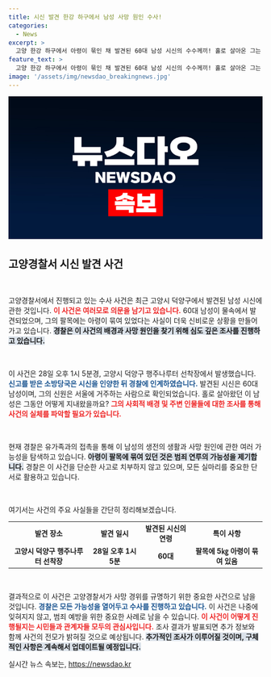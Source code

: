 ```yaml
---
title: 시신 발견 한강 하구에서 남성 사망 원인 수사!
categories:
  - News
excerpt: >
  고양 한강 하구에서 아령이 묶인 채 발견된 60대 남성 시신의 수수께끼! 홀로 살아온 그는 왜 이곳에서 죽음을 맞이했을까? 경찰 수사 시작. 클릭해서 사건의 전모를 확인해보세요!
feature_text: >
  고양 한강 하구에서 아령이 묶인 채 발견된 60대 남성 시신의 수수께끼! 홀로 살아온 그는 왜 이곳에서 죽음을 맞이했을까? 경찰 수사 시작. 클릭해서 사건의 전모를 확인해보세요!
image: '/assets/img/newsdao_breakingnews.jpg'
---
```


<p><img src="/assets/img/newsdao_breakingnews.jpg" alt="bookingtag 속보" /></p>

<h2 data-ke-size="size26">고양경찰서 시신 발견 사건</h2>

<p data-ke-size="size16">&nbsp;</p>

<p>고양경찰서에서 진행되고 있는 수사 사건은 최근 고양시 덕양구에서 발견된 남성 시신에 관한 것입니다. <b><span style="color: #ee2323;">이 사건은 여러모로 의문을 남기고 있습니다.</span></b> 60대 남성이 물속에서 발견되었으며, 그의 팔목에는 아령이 묶여 있었다는 사실이 더욱 신비로운 상황을 만들어가고 있습니다. <b><span style="background-color: #21538527;">경찰은 이 사건의 배경과 사망 원인을 찾기 위해 심도 깊은 조사를 진행하고 있습니다.</span></b></p>

<p data-ke-size="size16">&nbsp;</p>

<p>이 사건은 28일 오후 1시 5분경, 고양시 덕양구 행주나루터 선착장에서 발생했습니다. <b><span style="color: #1a5490;">신고를 받은 소방당국은 시신을 인양한 뒤 경찰에 인계하였습니다.</span></b> 발견된 시신은 60대 남성이며, 그의 신원은 서울에 거주하는 사람으로 확인되었습니다. 홀로 살아왔던 이 남성은 그동안 어떻게 지내왔을까요? <b><span style="color: #ee2323;">그의 사회적 배경 및 주변 인물들에 대한 조사를 통해 사건의 실체를 파악할 필요가 있습니다.</span></b></p>

<p data-ke-size="size16">&nbsp;</p>

<p>현재 경찰은 유가족과의 접촉을 통해 이 남성의 생전의 생활과 사망 원인에 관한 여러 가능성을 탐색하고 있습니다. <b><span style="background-color: #21538527;">아령이 팔목에 묶여 있던 것은 범죄 연루의 가능성을 제기합니다.</span></b> 경찰은 이 사건을 단순한 사고로 치부하지 않고 있으며, 모든 실마리를 중요한 단서로 활용하고 있습니다.</p>

<p data-ke-size="size16">&nbsp;</p>

<p>여기서는 사건의 주요 사실들을 간단히 정리해보겠습니다. </p>

<table style="width: 100%; border-collapse: collapse;">
<tr>
<td style="text-align: center; height: 17px;"><b>발견 장소</b></td>
<td style="text-align: center; height: 17px;"><b>발견 일시</b></td>
<td style="text-align: center; height: 17px;"><b>발견된 시신의 연령</b></td>
<td style="text-align: center; height: 17px;"><b>특이 사항</b></td>
</tr>
<tr>
<td style="text-align: center; height: 17px;"><b>고양시 덕양구 행주나루터 선착장</b></td>
<td style="text-align: center; height: 17px;"><b>28일 오후 1시 5분</b></td>
<td style="text-align: center; height: 17px;"><b>60대</b></td>
<td style="text-align: center; height: 17px;"><b>팔목에 5㎏ 아령이 묶여 있음</b></td>
</tr>
</table>

<p data-ke-size="size16">&nbsp;</p>

<p>결과적으로 이 사건은 고양경찰서가 사망 경위를 규명하기 위한 중요한 사건으로 남을 것입니다. <b><span style="color: #1a5490;">경찰은 모든 가능성을 열어두고 수사를 진행하고 있습니다.</span></b> 이 사건은 나중에 잊혀지지 않고, 범죄 예방을 위한 중요한 사례로 남을 수 있습니다. <b><span style="color: #ee2323;">이 사건이 어떻게 진행될지는 시민들과 관계자들 모두의 관심사입니다.</span></b> 조사 결과가 발표되면 추가 정보와 함께 사건의 전모가 밝혀질 것으로 예상됩니다. <b><span style="background-color: #21538527;">추가적인 조사가 이루어질 것이며, 구체적인 사항은 계속해서 업데이트될 예정입니다.</span></b></p>
실시간 뉴스 속보는, <a href="https://newsdao.kr" rel="dofollow">https://newsdao.kr</a>



